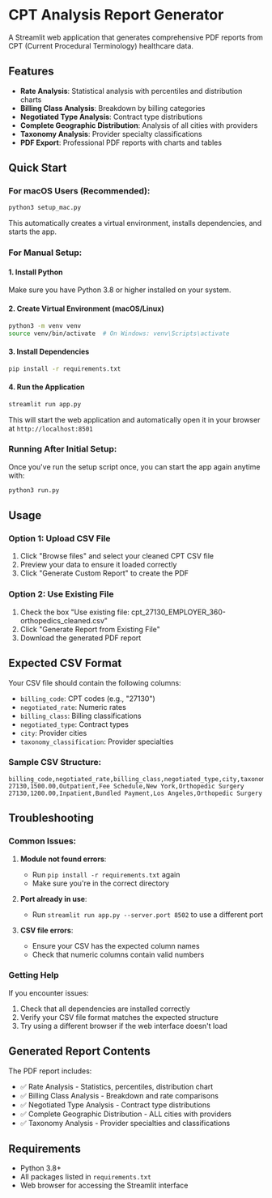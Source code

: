 # CPT Analysis Report Generator

A Streamlit web application that generates comprehensive PDF reports from CPT (Current Procedural Terminology) healthcare data.

## Features

- **Rate Analysis**: Statistical analysis with percentiles and distribution charts
- **Billing Class Analysis**: Breakdown by billing categories 
- **Negotiated Type Analysis**: Contract type distributions
- **Complete Geographic Distribution**: Analysis of all cities with providers
- **Taxonomy Analysis**: Provider specialty classifications
- **PDF Export**: Professional PDF reports with charts and tables

## Quick Start

### For macOS Users (Recommended):
```bash
python3 setup_mac.py
```
This automatically creates a virtual environment, installs dependencies, and starts the app.

### For Manual Setup:

#### 1. Install Python
Make sure you have Python 3.8 or higher installed on your system.

#### 2. Create Virtual Environment (macOS/Linux)
```bash
python3 -m venv venv
source venv/bin/activate  # On Windows: venv\Scripts\activate
```

#### 3. Install Dependencies
```bash
pip install -r requirements.txt
```

#### 4. Run the Application
```bash
streamlit run app.py
```

This will start the web application and automatically open it in your browser at `http://localhost:8501`

### Running After Initial Setup:
Once you've run the setup script once, you can start the app again anytime with:
```bash
python3 run.py
```

## Usage

### Option 1: Upload CSV File
1. Click "Browse files" and select your cleaned CPT CSV file
2. Preview your data to ensure it loaded correctly
3. Click "Generate Custom Report" to create the PDF

### Option 2: Use Existing File
1. Check the box "Use existing file: cpt_27130_EMPLOYER_360-orthopedics_cleaned.csv"
2. Click "Generate Report from Existing File"
3. Download the generated PDF report

## Expected CSV Format

Your CSV file should contain the following columns:

- `billing_code`: CPT codes (e.g., "27130")
- `negotiated_rate`: Numeric rates 
- `billing_class`: Billing classifications
- `negotiated_type`: Contract types
- `city`: Provider cities
- `taxonomy_classification`: Provider specialties

### Sample CSV Structure:
```csv
billing_code,negotiated_rate,billing_class,negotiated_type,city,taxonomy_classification
27130,1500.00,Outpatient,Fee Schedule,New York,Orthopedic Surgery
27130,1200.00,Inpatient,Bundled Payment,Los Angeles,Orthopedic Surgery
```

## Troubleshooting

### Common Issues:

1. **Module not found errors**: 
   - Run `pip install -r requirements.txt` again
   - Make sure you're in the correct directory

2. **Port already in use**:
   - Run `streamlit run app.py --server.port 8502` to use a different port

3. **CSV file errors**:
   - Ensure your CSV has the expected column names
   - Check that numeric columns contain valid numbers

### Getting Help

If you encounter issues:
1. Check that all dependencies are installed correctly
2. Verify your CSV file format matches the expected structure
3. Try using a different browser if the web interface doesn't load

## Generated Report Contents

The PDF report includes:
- ✅ Rate Analysis - Statistics, percentiles, distribution chart
- ✅ Billing Class Analysis - Breakdown and rate comparisons
- ✅ Negotiated Type Analysis - Contract type distributions  
- ✅ Complete Geographic Distribution - ALL cities with providers
- ✅ Taxonomy Analysis - Provider specialties and classifications

## Requirements

- Python 3.8+
- All packages listed in `requirements.txt`
- Web browser for accessing the Streamlit interface 